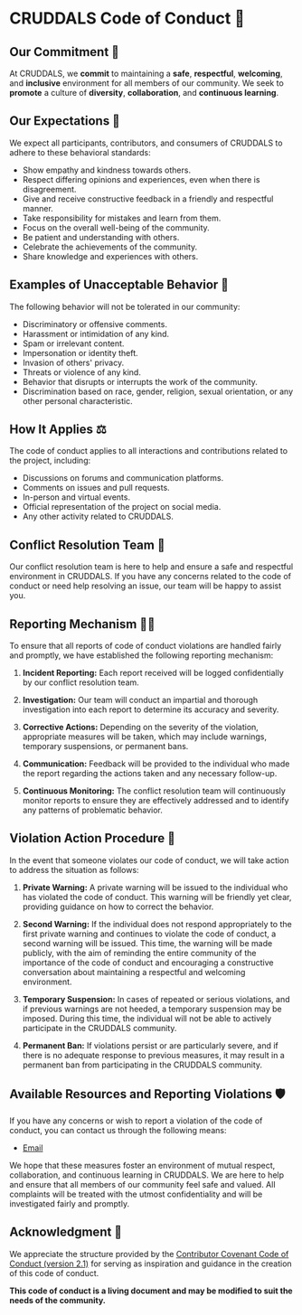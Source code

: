# CRUDDALS Code of Conduct 🚀

## Our Commitment 👥

At CRUDDALS, we **commit** to maintaining a **safe**, **respectful**, **welcoming**, and **inclusive** environment for all members of our community. We seek to **promote** a culture of **diversity**, **collaboration**, and **continuous learning**.

## Our Expectations 📜

We expect all participants, contributors, and consumers of CRUDDALS to adhere to these behavioral standards:

- Show empathy and kindness towards others.
- Respect differing opinions and experiences, even when there is disagreement.
- Give and receive constructive feedback in a friendly and respectful manner.
- Take responsibility for mistakes and learn from them.
- Focus on the overall well-being of the community.
- Be patient and understanding with others.
- Celebrate the achievements of the community.
- Share knowledge and experiences with others.

## Examples of Unacceptable Behavior 🚫

The following behavior will not be tolerated in our community:

- Discriminatory or offensive comments.
- Harassment or intimidation of any kind.
- Spam or irrelevant content.
- Impersonation or identity theft.
- Invasion of others' privacy.
- Threats or violence of any kind.
- Behavior that disrupts or interrupts the work of the community.
- Discrimination based on race, gender, religion, sexual orientation, or any other personal characteristic.

## How It Applies ⚖️

The code of conduct applies to all interactions and contributions related to the project, including:

- Discussions on forums and communication platforms.
- Comments on issues and pull requests.
- In-person and virtual events.
- Official representation of the project on social media.
- Any other activity related to CRUDDALS.

## Conflict Resolution Team 🤝

Our conflict resolution team is here to help and ensure a safe and respectful environment in CRUDDALS. If you have any concerns related to the code of conduct or need help resolving an issue, our team will be happy to assist you.

## Reporting Mechanism 🕵️‍♂️

To ensure that all reports of code of conduct violations are handled fairly and promptly, we have established the following reporting mechanism:

1. **Incident Reporting:** Each report received will be logged confidentially by our conflict resolution team.

2. **Investigation:** Our team will conduct an impartial and thorough investigation into each report to determine its accuracy and severity.

3. **Corrective Actions:** Depending on the severity of the violation, appropriate measures will be taken, which may include warnings, temporary suspensions, or permanent bans.

4. **Communication:** Feedback will be provided to the individual who made the report regarding the actions taken and any necessary follow-up.

5. **Continuous Monitoring:** The conflict resolution team will continuously monitor reports to ensure they are effectively addressed and to identify any patterns of problematic behavior.

## Violation Action Procedure 🚨

In the event that someone violates our code of conduct, we will take action to address the situation as follows:

1. **Private Warning:** A private warning will be issued to the individual who has violated the code of conduct. This warning will be friendly yet clear, providing guidance on how to correct the behavior.

2. **Second Warning:** If the individual does not respond appropriately to the first private warning and continues to violate the code of conduct, a second warning will be issued. This time, the warning will be made publicly, with the aim of reminding the entire community of the importance of the code of conduct and encouraging a constructive conversation about maintaining a respectful and welcoming environment.

3. **Temporary Suspension:** In cases of repeated or serious violations, and if previous warnings are not heeded, a temporary suspension may be imposed. During this time, the individual will not be able to actively participate in the CRUDDALS community.

4. **Permanent Ban:** If violations persist or are particularly severe, and if there is no adequate response to previous measures, it may result in a permanent ban from participating in the CRUDDALS community.

## Available Resources and Reporting Violations 🛡️

If you have any concerns or wish to report a violation of the code of conduct, you can contact us through the following means:

- [Email](mailto:Juanjcardona13@gmail.com)

We hope that these measures foster an environment of mutual respect, collaboration, and continuous learning in CRUDDALS. We are here to help and ensure that all members of our community feel safe and valued. All complaints will be treated with the utmost confidentiality and will be investigated fairly and promptly.

## Acknowledgment 🙏

We appreciate the structure provided by the [Contributor Covenant Code of Conduct (version 2.1)](https://www.contributor-covenant.org/version/2/1/code_of_conduct/code_of_conduct.md) for serving as inspiration and guidance in the creation of this code of conduct.

**This code of conduct is a living document and may be modified to suit the needs of the community.**
